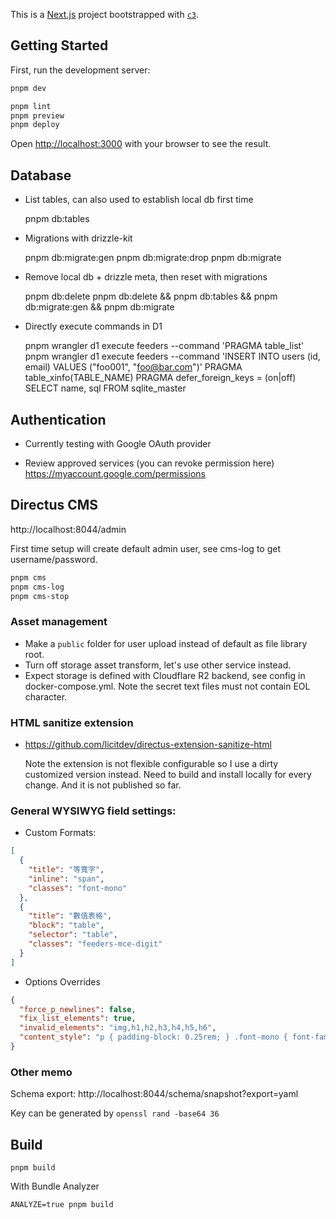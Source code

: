 This is a [Next.js](https://nextjs.org/) project bootstrapped with [`c3`](https://developers.cloudflare.com/pages/get-started/c3).

## Getting Started

First, run the development server:

```bash
pnpm dev

pnpm lint
pnpm preview
pnpm deploy
```

Open [http://localhost:3000](http://localhost:3000) with your browser to see the result.


## Database

- List tables, can also used to establish local db first time

    pnpm db:tables

- Migrations with drizzle-kit

    pnpm db:migrate:gen
    pnpm db:migrate:drop
    pnpm db:migrate

- Remove local db + drizzle meta, then reset with migrations

    pnpm db:delete
    pnpm db:delete && pnpm db:tables && pnpm db:migrate:gen && pnpm db:migrate

- Directly execute commands in D1

    pnpm wrangler d1 execute feeders --command 'PRAGMA table_list'
    pnpm wrangler d1 execute feeders --command 'INSERT INTO users (id, email) VALUES ("foo001", "foo@bar.com")'
    PRAGMA table_xinfo(TABLE_NAME)
    PRAGMA defer_foreign_keys = (on|off)
    SELECT name, sql FROM sqlite_master


## Authentication

- Currently testing with Google OAuth provider

- Review approved services (you can revoke permission here)
  https://myaccount.google.com/permissions


## Directus CMS

http://localhost:8044/admin

First time setup will create default admin user, see cms-log to get username/password.

```bash
pnpm cms
pnpm cms-log
pnpm cms-stop
```

### Asset management

- Make a `public` folder for user upload instead of default as file library root.
- Turn off storage asset transform, let's use other service instead.
- Expect storage is defined with Cloudflare R2 backend, see config in docker-compose.yml. Note the secret text files must not contain EOL character.

### HTML sanitize extension

- https://github.com/licitdev/directus-extension-sanitize-html

  Note the extension is not flexible configurable so I use a dirty customized
  version instead. Need to build and install locally for every change. And it
  is not published so far.

### General WYSIWYG field settings:

- Custom Formats:

```json
[
  {
    "title": "等寬字",
    "inline": "span",
    "classes": "font-mono"
  },
  {
    "title": "數值表格",
    "block": "table",
    "selector": "table",
    "classes": "feeders-mce-digit"
  }
]
```

- Options Overrides

```json
{
  "force_p_newlines": false,
  "fix_list_elements": true,
  "invalid_elements": "img,h1,h2,h3,h4,h5,h6",
  "content_style": "p { padding-block: 0.25rem; } .font-mono { font-family: monospace; }"
}
```

### Other memo

Schema export: http://localhost:8044/schema/snapshot?export=yaml

Key can be generated by `openssl rand -base64 36`


## Build

    pnpm build

With Bundle Analyzer

    ANALYZE=true pnpm build
